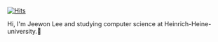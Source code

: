 

[![Hits](https://hits.seeyoufarm.com/api/count/incr/badge.svg?url=https%3A%2F%2Fgithub.com%2Fdrwldnjs521&count_bg=%2379C83D&title_bg=%23555555&icon=icq.svg&icon_color=%23FF8585&title=hits&edge_flat=false)](https://hits.seeyoufarm.com)

Hi, I'm Jeewon Lee and studying computer science at Heinrich-Heine-university.:wave:

<!--
**drwldnjs521/drwldnjs521** is a ✨ _special_ ✨ repository because its `README.md` (this file) appears on your GitHub profile.

Here are some ideas to get you started:

- 🔭 I’m currently working on ...
- 🌱 I’m currently learning ...
- 👯 I’m looking to collaborate on ...
- 🤔 I’m looking for help with ...
- 💬 Ask me about ...
- 📫 How to reach me: ...
- 😄 Pronouns: ...
- ⚡ Fun fact: ...
-->
